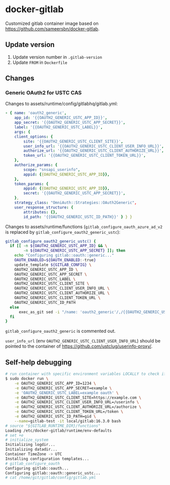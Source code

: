 # docker-gitlab

Customized gitlab container image based on <https://github.com/sameersbn/docker-gitlab>.

## Update version

1. Update version number in `.gitlab-version`
2. Update `FROM` in `Dockerfile`

## Changes

### Generic OAuth2 for USTC CAS

Changes to assets/runtime/config/gitlabhq/gitlab.yml:

```yaml
- { name: 'oauth2_generic',
    app_id: '{{OAUTH2_GENERIC_USTC_APP_ID}}',
    app_secret: '{{OAUTH2_GENERIC_USTC_APP_SECRET}}',
    label: '{{OAUTH2_GENERIC_USTC_LABEL}}',
    args: {
    client_options: {
        site: '{{OAUTH2_GENERIC_USTC_CLIENT_SITE}}',
        user_info_url: '{{OAUTH2_GENERIC_USTC_CLIENT_USER_INFO_URL}}',
        authorize_url: '{{OAUTH2_GENERIC_USTC_CLIENT_AUTHORIZE_URL}}',
        token_url: '{{OAUTH2_GENERIC_USTC_CLIENT_TOKEN_URL}}',
    },
    authorize_params: {
        scope: "snsapi_userinfo",
        appid: {{OAUTH2_GENERIC_USTC_APP_ID}},
    },
    token_params: {
        appid: {{OAUTH2_GENERIC_USTC_APP_ID}},
        secret: '{{OAUTH2_GENERIC_USTC_APP_SECRET}}',
    },
    strategy_class: "OmniAuth::Strategies::OAuth2Generic",
    user_response_structure: {
        attributes: {},
        id_path: '{{OAUTH2_GENERIC_USTC_ID_PATH}}' } } }
```

Changes to assets/runtime/functions (`gitlab_configure_oauth_azure_ad_v2` is replaced by `gitlab_configure_oauth2_generic_ustc`):

```bash
gitlab_configure_oauth2_generic_ustc() {
  if [[ -n ${OAUTH2_GENERIC_USTC_APP_ID} && \
        -n ${OAUTH2_GENERIC_USTC_APP_SECRET} ]]; then
    echo "Configuring gitlab::oauth::generic..."
    OAUTH_ENABLED=${OAUTH_ENABLED:-true}
    update_template ${GITLAB_CONFIG} \
    OAUTH2_GENERIC_USTC_APP_ID \
    OAUTH2_GENERIC_USTC_APP_SECRET \
    OAUTH2_GENERIC_USTC_LABEL \
    OAUTH2_GENERIC_USTC_CLIENT_SITE \
    OAUTH2_GENERIC_USTC_CLIENT_USER_INFO_URL \
    OAUTH2_GENERIC_USTC_CLIENT_AUTHORIZE_URL \
    OAUTH2_GENERIC_USTC_CLIENT_TOKEN_URL \
    OAUTH2_GENERIC_USTC_ID_PATH
  else
      exec_as_git sed -i "/name: 'oauth2_generic'/,/{{OAUTH2_GENERIC_USTC_ID_PATH}}/d" ${GITLAB_CONFIG}
  fi
}
```

`gitlab_configure_oauth2_generic` is commented out.

`user_info_url` (env `OAUTH2_GENERIC_USTC_CLIENT_USER_INFO_URL`) should be pointed to the container of <https://github.com/ustclug/userinfo-proxy/>.

## Self-help debugging

```bash
# run container with specific environment variables LOCALLY to check if the modification is correct
$ sudo docker run \
    -e OAUTH2_GENERIC_USTC_APP_ID=1234 \
    -e OAUTH2_GENERIC_USTC_APP_SECRET=example \
    -e 'OAUTH2_GENERIC_USTC_LABEL=example oauth' \
    -e OAUTH2_GENERIC_USTC_CLIENT_SITE=https://example.com \
    -e OAUTH2_GENERIC_USTC_CLIENT_USER_INFO_URL=/userinfo \
    -e OAUTH2_GENERIC_USTC_CLIENT_AUTHORIZE_URL=/authorize \
    -e OAUTH2_GENERIC_USTC_CLIENT_TOKEN_URL=/token \
    -e OAUTH2_GENERIC_USTC_ID_PATH=gid \
    --name=gitlab-test -it local/gitlab:16.3.0 bash
# source "${GITLAB_RUNTIME_DIR}/functions"
Loading /etc/docker-gitlab/runtime/env-defaults
# set +e
# initialize_system
Initializing logdir...
Initializing datadir...
Container TimeZone -> UTC
Installing configuration templates...
# gitlab_configure_oauth
Configuring gitlab::oauth...
Configuring gitlab::oauth::generic_ustc...
# cat /home/git/gitlab/config/gitlab.yml
```